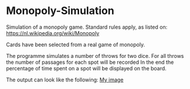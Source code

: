 # Monopoly-Simulation
Simulation of a monopoly game.
Standard rules apply, as listed on: https://nl.wikipedia.org/wiki/Monopoly

Cards have been selected from a real game of monopoly.

The programme simulates a number of throws for two dice.
For all throws the number of passages for each spot will be recorded
In the end the percentage of time spent on a spot will be displayed on the board.

The output can look like the following:
[My image](dijkstrar.github.com/Monopoly-Simulation/img/simulation.png)
